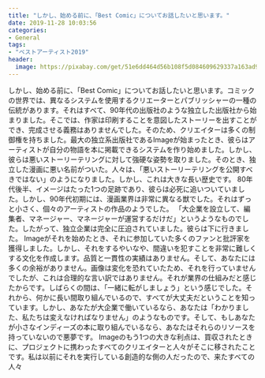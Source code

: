 ```yaml
---
title: "しかし、始める前に、「Best Comic」についてお話したいと思います。"
date: 2019-11-28 10:03:56
categories:
- General
tags:
- "ベストアーティスト2019"
header:
  image: https://pixabay.com/get/51e6dd464d56b108f5d084609629337a163ad9ed504c704c722b72d49545c750_1280.jpg
---
```


しかし、始める前に、「Best Comic」についてお話したいと思います。コミックの世界では、異なるシステムを使用するクリエーターとパブリッシャーの一種の伝統があります。それはすべて、90年代の出版社のような独立した出版社から始まりました。そこでは、作家は印刷することを意図したストーリーを出すことができ、完成させる義務はありませんでした。そのため、クリエイターは多くの制御権を持ちました。最大の独立系出版社であるImageが始まったとき、彼らはアーティストが自分の物語を本に掲載できるシステムを作り始めました。しかし、彼らは悪いストーリーテリングに対して強硬な姿勢を取りました。そのとき、独立した漫画に悪い名前がついた。人々は、「悪いストーリーテリングを公開すべきではない」のようになりました。しかし、これは大きな長い歴史です。 80年代後半、イメージはたった1つの足跡であり、彼らは必死に追いついていました。しかし、90年代初期には、漫画業界は非常に異なる獣でした。それはずっと小さく、個々のアーティストの作品のようでした。 「大企業を設立して、編集者、マネージャー、マネージャーが運営するだけだ」というようなものでした。したがって、独立企業は完全に圧迫されていました。彼らは下に行きました。 Imageがそれを始めたとき、それに参加していた多くのファンと批評家を獲得しました。しかし、それをするやいなや、間違いを犯すことを非常に難しくする文化を作成します。品質と一貫性の実績はありません。そして、あなたには多くの余裕がありません。画像は変化を恐れていたため、それを行っていませんでしたが、これは合理的な言い訳ではありません。それが業界の仕組みだと感じたからです。しばらくの間は、「一緒に転がしましょう」という感じでした。それから、何かに長い間取り組んでいるので、すべてが大丈夫だということを知っています。しかし、あなたが大企業で働いているなら、あなたは「わかりました、私たちは変えなければなりません」のようなものです。そして、もしあなたが小さなインディーズの本に取り組んでいるなら、あなたはそれらのリソースを持っていないので悪夢です。 Imageのもう1つの大きな利点は、買収されたときに、プロジェクトに携わったすべてのクリエイターと人々がそこに移されたことです。私は以前にそれを実行している創造的な側の人だったので、来たすべての人々
